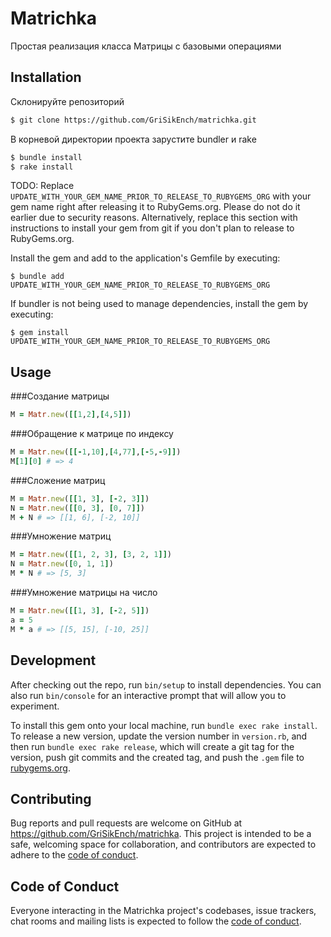 # Matrichka

Простая реализация класса Матрицы с базовыми операциями

## Installation

Склонируйте репозиторий
```bash
$ git clone https://github.com/GriSikEnch/matrichka.git
```

В корневой директории проекта зарустите bundler и rake
```bash
$ bundle install
$ rake install
```
TODO: Replace `UPDATE_WITH_YOUR_GEM_NAME_PRIOR_TO_RELEASE_TO_RUBYGEMS_ORG` with your gem name right after releasing it to RubyGems.org. Please do not do it earlier due to security reasons. Alternatively, replace this section with instructions to install your gem from git if you don't plan to release to RubyGems.org.

Install the gem and add to the application's Gemfile by executing:

    $ bundle add UPDATE_WITH_YOUR_GEM_NAME_PRIOR_TO_RELEASE_TO_RUBYGEMS_ORG

If bundler is not being used to manage dependencies, install the gem by executing:

    $ gem install UPDATE_WITH_YOUR_GEM_NAME_PRIOR_TO_RELEASE_TO_RUBYGEMS_ORG

## Usage

###Создание матрицы
```ruby
M = Matr.new([[1,2],[4,5]])
```
###Обращение к матрице по индексу
```ruby
M = Matr.new([[-1,10],[4,77],[-5,-9]])
M[1][0] # => 4
```
###Сложение матриц
```ruby
M = Matr.new([[1, 3], [-2, 3]])
N = Matr.new([[0, 3], [0, 7]])
M + N # => [[1, 6], [-2, 10]]
```
###Умножение матриц
```ruby
M = Matr.new([[1, 2, 3], [3, 2, 1]])
N = Matr.new([0, 1, 1])
M * N # => [5, 3]
```
###Умножение матрицы на число
```ruby
M = Matr.new([[1, 3], [-2, 5]])
a = 5
M * a # => [[5, 15], [-10, 25]]
```

## Development

After checking out the repo, run `bin/setup` to install dependencies. You can also run `bin/console` for an interactive prompt that will allow you to experiment.

To install this gem onto your local machine, run `bundle exec rake install`. To release a new version, update the version number in `version.rb`, and then run `bundle exec rake release`, which will create a git tag for the version, push git commits and the created tag, and push the `.gem` file to [rubygems.org](https://rubygems.org).

## Contributing

Bug reports and pull requests are welcome on GitHub at https://github.com/GriSikEnch/matrichka. This project is intended to be a safe, welcoming space for collaboration, and contributors are expected to adhere to the [code of conduct](https://github.com/GriSikEnch/matrichka/blob/master/CODE_OF_CONDUCT.md).

## Code of Conduct

Everyone interacting in the Matrichka project's codebases, issue trackers, chat rooms and mailing lists is expected to follow the [code of conduct](https://github.com/GriSikEnch/matrichka/blob/master/CODE_OF_CONDUCT.md).
